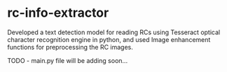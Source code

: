 # rc-info-extractor
Developed a text detection model for reading RCs using Tesseract optical character recognition engine in python, and used Image enhancement functions for preprocessing the RC images.

TODO - 
main.py file will be adding soon...
